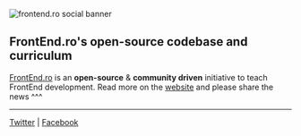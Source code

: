 ![frontend.ro social banner](https://raw.githubusercontent.com/iampava/frontend.ro/master/assets/frontend.ro-social-banner-en.jpg)

## FrontEnd.ro's open-source codebase and curriculum

[FrontEnd.ro](https://FrontEnd.ro) is an **open-source** & **community driven** initiative to teach FrontEnd development. Read more on the [website](https://FrontEnd.ro) and please share the news ^^^

<hr />

[Twitter](https://twitter.com/FrontEndRo) | [Facebook](https://facebook.com/FrontEndRo)